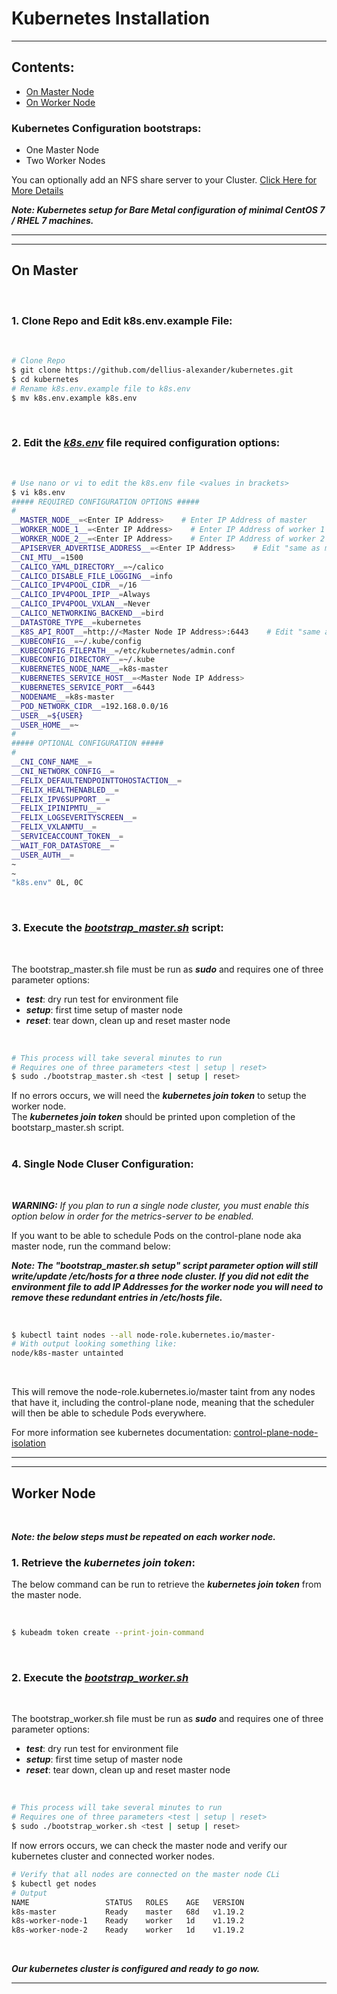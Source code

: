 # Kubernetes Installation

---
## Contents:

* [On Master Node](#Master_Node)
* [On Worker Node](#Worker_Node)

### Kubernetes Configuration bootstraps:
   - One Master Node
   - Two Worker Nodes
   
You can optionally add an NFS share server to your Cluster.  [Click Here for More Details](NFS_README.md)
    
***Note: Kubernetes setup for Bare Metal configuration of minimal CentOS 7 / RHEL 7 machines.***

---
---

## <h2 id="Master_Node">On Master</h2>

<br/>

### 1. Clone Repo and Edit k8s.env.example File:

<br/>

<div id="canvas-background">

```Bash
# Clone Repo
$ git clone https://github.com/dellius-alexander/kubernetes.git
$ cd kubernetes
# Rename k8s.env.example file to k8s.env
$ mv k8s.env.example k8s.env
```

</div>



<br/>

### 2. Edit the [***k8s.env***](k8s.env.example) file required configuration options:
<br/>

<div id="canvas-background">


```Bash
# Use nano or vi to edit the k8s.env file <values in brackets>
$ vi k8s.env
##### REQUIRED CONFIGURATION OPTIONS #####
#
__MASTER_NODE__=<Enter IP Address>    # Enter IP Address of master
__WORKER_NODE_1__=<Enter IP Address>    # Enter IP Address of worker 1
__WORKER_NODE_2__=<Enter IP Address>    # Enter IP Address of worker 2
__APISERVER_ADVERTISE_ADDRESS__=<Enter IP Address>    # Edit "same as master node"
__CNI_MTU__=1500
__CALICO_YAML_DIRECTORY__=~/calico
__CALICO_DISABLE_FILE_LOGGING__=info
__CALICO_IPV4POOL_CIDR__=/16
__CALICO_IPV4POOL_IPIP__=Always
__CALICO_IPV4POOL_VXLAN__=Never
__CALICO_NETWORKING_BACKEND__=bird
__DATASTORE_TYPE__=kubernetes
__K8S_API_ROOT__=http://<Master Node IP Address>:6443    # Edit "same as master node"
__KUBECONFIG__=~/.kube/config
__KUBECONFIG_FILEPATH__=/etc/kubernetes/admin.conf
__KUBECONFIG_DIRECTORY__=~/.kube
__KUBERNETES_NODE_NAME__=k8s-master
__KUBERNETES_SERVICE_HOST__=<Master Node IP Address>
__KUBERNETES_SERVICE_PORT__=6443
__NODENAME__=k8s-master
__POD_NETWORK_CIDR__=192.168.0.0/16
__USER__=${USER}
__USER_HOME__=~
#
##### OPTIONAL CONFIGURATION #####
#
__CNI_CONF_NAME__=
__CNI_NETWORK_CONFIG__=
__FELIX_DEFAULTENDPOINTTOHOSTACTION__=
__FELIX_HEALTHENABLED__=
__FELIX_IPV6SUPPORT__=
__FELIX_IPINIPMTU__=
__FELIX_LOGSEVERITYSCREEN__=
__FELIX_VXLANMTU__=
__SERVICEACCOUNT_TOKEN__=
__WAIT_FOR_DATASTORE__=
__USER_AUTH__=
~
~
"k8s.env" 0L, 0C
```

</div>

<br/>

### 3. Execute the [***bootstrap_master.sh***](bootstrap_master.sh) script:
<br/>

The bootstrap_master.sh file must be run as ***sudo*** and requires one of three parameter options:
* ***test***: dry run test for environment file
* ***setup***: first time setup of master node
* ***reset***: tear down, clean up and reset master node
<br/>

<div id="canvas-background">

```Bash
# This process will take several minutes to run
# Requires one of three parameters <test | setup | reset>
$ sudo ./bootstrap_master.sh <test | setup | reset>
```

</div>



If no errors occurs, we will need the ***kubernetes join token***  to setup the worker node.<br/>
The ***kubernetes join token*** should be printed upon completion of the bootstarp_master.sh script.  
<br/>

### 4. Single Node Cluser Configuration:
<br/>

***WARNING:*** *If you plan to run a single node cluster, you must enable this option below in order for the metrics-server to be enabled.*

If you want to be able to schedule Pods on the control-plane node aka master node, run the command below:

***Note: The "bootstrap_master.sh setup" script parameter option will still write/update /etc/hosts for a three node cluster.  If you did not edit the environment file to add IP Addresses for the worker node you will need to remove these redundant entries in /etc/hosts file.***

<br/>

<div id="canvas-background">

```bash
$ kubectl taint nodes --all node-role.kubernetes.io/master-
# With output looking something like:
node/k8s-master untainted
```

</div>

<br/>

This will remove the node-role.kubernetes.io/master taint from any nodes that have it, including the control-plane node, meaning that the scheduler will then be able to schedule Pods everywhere.

For more information see kubernetes documentation: [control-plane-node-isolation](https://kubernetes.io/docs/setup/production-environment/tools/kubeadm/create-cluster-kubeadm/#control-plane-node-isolation)

---
---


## <h2 id="Worker_Node">Worker Node</h2>
<br/>

***Note: the below steps must be repeated on each worker node.***

### 1. Retrieve the ***kubernetes join token***:

The below command can be run to retrieve the ***kubernetes join token*** from the master node.

<br/>

<div id="canvas-background">

```Bash
$ kubeadm token create --print-join-command
```

</div>



<br/>

### 2. Execute the [***bootstrap_worker.sh***](bootstrap_worker.sh) 

<br/>

The bootstrap_worker.sh file must be run as ***sudo*** and requires one of three parameter options:
* ***test***: dry run test for environment file
* ***setup***: first time setup of master node
* ***reset***: tear down, clean up and reset master node

<br/>

<div id="canvas-background">

```Bash
# This process will take several minutes to run
# Requires one of three parameters <test | setup | reset>
$ sudo ./bootstrap_worker.sh <test | setup | reset>
```

</div>


If now errors occurs, we can check the master node and verify our kubernetes cluster and connected worker nodes.

<div id="canvas-background">

```Bash
# Verify that all nodes are connected on the master node CLi
$ kubectl get nodes
# Output
NAME                 STATUS   ROLES    AGE   VERSION
k8s-master           Ready    master   68d   v1.19.2
k8s-worker-node-1    Ready    worker   1d    v1.19.2
k8s-worker-node-2    Ready    worker   1d    v1.19.2
```

</div>

<br/>

***Our kubernetes cluster is configured and ready to go now.***
<br/>

---